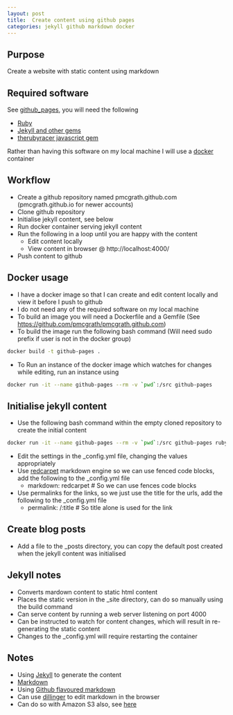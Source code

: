 ```yaml
---
layout: post
title:  Create content using github pages
categories: jekyll github markdown docker
---
```



## Purpose
Create a website with static content using markdown


## Required software
See [github_pages](https://pages.github.com/), you will need the following

- [Ruby](https://www.ruby-lang.org/en/)
- [Jekyll and other gems](https://help.github.com/articles/using-jekyll-with-pages/)
- [therubyracer javascript gem](https://github.com/jekyll/jekyll/issues/2327)

Rather than having this software on my local machine I will use a [docker](https://www.docker.com/) container


## Workflow
- Create a github repository named pmcgrath.github.com (pmcgrath.github.io for newer accounts)
- Clone github repository
- Initialise jekyll content, see below
- Run docker container serving jekyll content
- Run the following in a loop until you are happy with the content
  * Edit content locally
  * View content in browser @ http://localhost:4000/
- Push content to github


## Docker usage
- I have a docker image so that I can create and edit content locally and view it before I push to github
- I do not need any of the required software on my local machine
- To build an image you will need a Dockerfile and a Gemfile (See https://github.com/pmcgrath/pmcgrath.github.com)
- To build the image run the following bash command (Will need sudo prefix if user is not in the docker group)

```bash
docker build -t github-pages .
```
- To Run an instance of the docker image which watches for changes while editing, run an instance using

```bash
docker run -it --name github-pages --rm -v `pwd`:/src github-pages
```


## Initialise jekyll content
- Use the following bash command within the empty cloned repository to create the initial content

```bash
docker run -it --name github-pages --rm -v `pwd`:/src github-pages ruby -S jekyll new .
```
- Edit the settings in the _config.yml file, changing the values appropriately
- Use [redcarpet](http://stackoverflow.com/questions/13464590/github-flavored-markdown-and-pygments-highlighting-in-jekyll$) markdown engine so we can use fenced code blocks, add the following to the _config.yml file
  * markdown: redcarpet             # So we can use fences code blocks
- Use permalinks for the links, so we just use the title for the urls, add the following to the _config.yml file
  * permalink: /:title              # So title alone is used for the link


## Create blog posts
- Add a file to the _posts directory, you can copy the default post created when the jekyll content was initialised


## Jekyll notes
- Converts mardown content to static html content
- Places the static version in the _site directory, can do so manually using the build command
- Can serve content by running a web server listening on port 4000
- Can be instructed to watch for content changes, which will result in re-generating the static content
- Changes to the _config.yml will require restarting the container


## Notes
- Using [Jekyll](http://jekyllrb.com/) to generate the content
- [Markdown](http://daringfireball.net/projects/markdown/)
- Using [Github flavoured markdown](https://help.github.com/articles/github-flavored-markdown/)
- Can use [dillinger](http://dillinger.io/) to edit markdown in the browser
- Can do so with Amazon S3 also, see [here](http://vvv.tobiassjosten.net/development/jekyll-blog-on-amazon-s3-and-cloudfront/)


